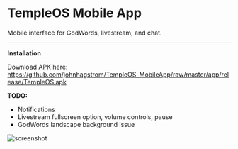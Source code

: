 # TempleOS Mobile App

Mobile interface for GodWords, livestream, and chat.

---

**Installation**

Download APK here: https://github.com/johnhagstrom/TempleOS_MobileApp/raw/master/app/release/TempleOS.apk

**TODO:**
- Notifications
- Livestream fullscreen option, volume controls, pause
- GodWords landscape background issue

![screenshot](https://i.imgur.com/O78ymfa.png)
